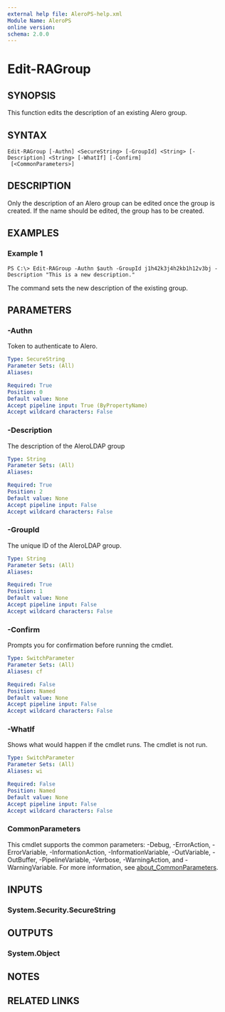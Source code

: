 ```yaml
---
external help file: AleroPS-help.xml
Module Name: AleroPS
online version:
schema: 2.0.0
---
```


# Edit-RAGroup

## SYNOPSIS
This function edits the description of an existing Alero group.

## SYNTAX

```
Edit-RAGroup [-Authn] <SecureString> [-GroupId] <String> [-Description] <String> [-WhatIf] [-Confirm]
 [<CommonParameters>]
```

## DESCRIPTION
Only the description of an Alero group can be edited once the group is created.
If the name should be edited, the group has to be created.

## EXAMPLES

### Example 1
```
PS C:\> Edit-RAGroup -Authn $auth -GroupId j1h42k3j4h2kb1h12v3bj -Description "This is a new description."
```

The command sets the new description of the existing group.

## PARAMETERS

### -Authn
Token to authenticate to Alero.

```yaml
Type: SecureString
Parameter Sets: (All)
Aliases:

Required: True
Position: 0
Default value: None
Accept pipeline input: True (ByPropertyName)
Accept wildcard characters: False
```

### -Description
The description of the AleroLDAP group

```yaml
Type: String
Parameter Sets: (All)
Aliases:

Required: True
Position: 2
Default value: None
Accept pipeline input: False
Accept wildcard characters: False
```

### -GroupId
The unique ID of the AleroLDAP group.

```yaml
Type: String
Parameter Sets: (All)
Aliases:

Required: True
Position: 1
Default value: None
Accept pipeline input: False
Accept wildcard characters: False
```

### -Confirm
Prompts you for confirmation before running the cmdlet.

```yaml
Type: SwitchParameter
Parameter Sets: (All)
Aliases: cf

Required: False
Position: Named
Default value: None
Accept pipeline input: False
Accept wildcard characters: False
```

### -WhatIf
Shows what would happen if the cmdlet runs. The cmdlet is not run.

```yaml
Type: SwitchParameter
Parameter Sets: (All)
Aliases: wi

Required: False
Position: Named
Default value: None
Accept pipeline input: False
Accept wildcard characters: False
```

### CommonParameters
This cmdlet supports the common parameters: -Debug, -ErrorAction, -ErrorVariable, -InformationAction, -InformationVariable, -OutVariable, -OutBuffer, -PipelineVariable, -Verbose, -WarningAction, and -WarningVariable. For more information, see [about_CommonParameters](http://go.microsoft.com/fwlink/?LinkID=113216).

## INPUTS

### System.Security.SecureString
## OUTPUTS

### System.Object
## NOTES

## RELATED LINKS
